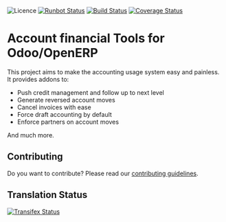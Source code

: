 ![Licence](https://img.shields.io/badge/licence-AGPL--3-blue.svg)
[![Runbot Status](https://runbot.odoo-community.org/runbot/badge/flat/92/11.0.svg)](https://runbot.odoo-community.org/runbot/repo/github-com-oca-account-financial-tools-92)
[![Build Status](https://travis-ci.org/OCA/account-financial-tools.svg?branch=11.0)](https://travis-ci.org/OCA/account-financial-tools)
[![Coverage Status](https://coveralls.io/repos/OCA/account-financial-tools/badge.svg?branch=11.0)](https://coveralls.io/r/OCA/account-financial-tools?branch=11.0)

Account financial Tools for Odoo/OpenERP
========================================

This project aims to make the accounting usage system easy and painless.
It provides addons to:

 - Push credit management and follow up to next level
 - Generate reversed account moves
 - Cancel invoices with ease
 - Force draft accounting by default
 - Enforce partners on account moves

And much more.

Contributing
------------
Do you want to contribute? Please read our [contributing guidelines](https://github.com/OCA/maintainer-tools/blob/master/CONTRIBUTING.md).

Translation Status
------------------
[![Transifex Status](https://www.transifex.com/projects/p/OCA-account-financial-tools-11-0/chart/image_png)](https://www.transifex.com/projects/p/OCA-account-financial-tools-11-0)

